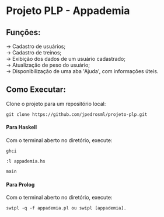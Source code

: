 # Projeto PLP - Appademia

## Funções:

-> Cadastro de usuários;\
-> Cadastro de treinos;\
-> Exibição dos dados de um usuário cadastrado;\
-> Atualização de peso do usuário;\
-> Disponibilização de uma aba 'Ajuda', com informações úteis.

## Como Executar:

Clone o projeto para um repositório local:
```
git clone https://github.com/jpedrosml/projeto-plp.git
```
#### Para Haskell

Com o terminal aberto no diretório, execute:
```
ghci
```
```
:l appademia.hs
```
```
main
```
#### Para Prolog
Com o terminal aberto no diretório, execute:
```
swipl -q -f appademia.pl ou swipl [appademia].
```
